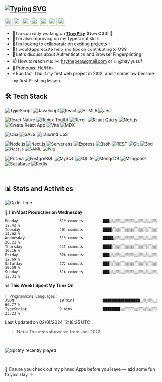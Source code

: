 
[![Typing SVG](https://readme-typing-svg.demolab.com?font=Fira+Code&duration=4000&pause=400&color=F700C4&width=451&lines=Hello+there+%F0%9F%91%8B%F0%9F%8F%BD;+I+am+Yusuf+Abdulhafeez+%F0%9F%91%A8%F0%9F%8F%BD%E2%80%8D%F0%9F%92%BB;++I+build+magical+web+applications+%E2%9C%A8+;And+write+impactful+content+%F0%9F%93%9A;Looking+forward+to+collaborating...;And+also+learning+from+you!+%F0%9F%A4%9D)](https://git.io/typing-svg)
---
<p>
      <a href="https://hayven.vercel.app" target="_blank"><img src="https://img.shields.io/badge/OFFICIAL_WEBSITE-%23333333.svg?&style=for-the-badge&logo=hashnode&logoColor=white" height=25></a>
    <a href="https://www.linkedin.com/in/yusuf-abdulhafeez" target="_blank"><img src="https://img.shields.io/badge/linkedin-%230077B5.svg?&style=for-the-badge&logo=linkedin&logoColor=white" height=25></a>  
      <a href="mailto:haythepen@gmail.com" target="_blank"><img src="https://img.shields.io/badge/Gmail-%23D14836.svg?&style=for-the-badge&logo=gmail&logoColor=white" height=25></a>
  <a href="https://www.twitter.com/hay_yusuf" target="_blank"><img src="https://img.shields.io/badge/twitter-%231DA1F2.svg?&style=for-the-badge&logo=twitter&logoColor=white" height=25></a> 
  <a href="https://dev.to/hayveno" target="_blank"><img src="https://img.shields.io/badge/DEV.TO-%230A0A0A.svg?&style=for-the-badge&logo=dev-dot-to&logoColor=white" height=25></a>
    <a href="https://hayven.hashnode.dev/" target="_blank"><img src="https://img.shields.io/badge/Hashnode-2962FF?style=for-the-badge&logo=hashnode&logoColor=white" height=25></a>
  <a href="https://medium.com/@haythepen" target="_blank"><img src="https://img.shields.io/badge/medium-%2312100E.svg?&style=for-the-badge&logo=medium&logoColor=white" height=25></a> 

  <!--   <a href="https://www.youtube.com/hayusuf"><img src="https://img.shields.io/badge/youtube-%2312100E.svg?&style=for-the-badge&logo=youtube&logoColor=white" height=25></a>  -->
</p>


- 🔭 I’m currently working on  [**TheyPlay**](https://github.com/hayveno/theyPlay) (Now OSS) 🎉
- 🌱 I’m also improving on my Typescript skills
- 👯 I’m looking to collaborate on exciting projects ✨
- 🤔 I would appreciate help and tips on contributing to OSS
- 💬 Let's discuss about Authentication and Browser Fingerprinting
- 📫 How to reach me: ✉️ haythepen@gmail.com  or   𓅱 @hay_yusuf
- 🙂 Pronouns: He/Him
- ⚡ Fun fact: I built my first web project in 2012, and it somehow became my first Phishing lesson.

## 🛠 Tech Stack

<p>
  <img alt="TypeScript" src="https://img.shields.io/badge/-TypeScript-007ACC?style=flat-square&logo=typescript&logoColor=white" />
  <img alt="JavaScript" src="https://img.shields.io/badge/-JavaScript-F7DF1E?style=flat-square&logo=javascript&logoColor=white" />
  <img alt="React" src="https://img.shields.io/badge/-React-61DAFB?style=flat-square&logo=react&logoColor=white" />
  <img alt="HTML5" src="https://img.shields.io/badge/-HTML5-E34F26?style=flat-square&logo=html5&logoColor=white" />
  <img alt="Jest" src="https://img.shields.io/badge/-Jest-C21325?style=flat-square&logo=jest&logoColor=white" />
</p>

<p>
  <img alt="React Native" src="https://img.shields.io/badge/-React%20Native-2C2D2E?style=flat-square&logo=react&logoColor=white" />
  <img alt="Redux Toolkit" src="https://img.shields.io/badge/-Redux%20Toolkit-764ABC?style=flat-square&logo=redux&logoColor=white" />
 <img alt="Recoil" src="https://img.shields.io/badge/-Recoil-5D5D5D?style=flat-square&logo=recoil&logoColor=white" />
<img alt="React Query" src="https://img.shields.io/badge/-React%20Query-FF4154?style=flat-square&logo=react-query&logoColor=white" />
<img alt="Next.js" src="https://img.shields.io/badge/-Next.js-000000?style=flat-square&logo=next.js&logoColor=white" />
<img alt="Create React App" src="https://img.shields.io/badge/-Create%20React%20App-61DAFB?style=flat-square&logo=create-react-app&logoColor=white" />
<img alt="Vite" src="https://img.shields.io/badge/-Vite-646CFF?style=flat-square&logo=vite&logoColor=white" />
<img alt="MDX" src="https://img.shields.io/badge/-MDX-000000?style=flat-square&logo=mdx&logoColor=white" />

</p>

<p>
  <img alt="CSS" src="https://img.shields.io/badge/-CSS-1572B6?style=flat-square&logo=css3&logoColor=white" />
  <img alt="SASS" src="https://img.shields.io/badge/-SASS-CC6699?style=flat-square&logo=sass&logoColor=white" />
  <img alt="Tailwind CSS" src="https://img.shields.io/badge/-Tailwind_CSS-38B2AC?style=flat-square&logo=tailwind-css&logoColor=white" />
</p>

<p>
  <img alt="Node.js" src="https://img.shields.io/badge/-Node.js-339933?style=flat-square&logo=node.js&logoColor=white" />
  <img alt="Next.js" src="https://img.shields.io/badge/-Next.js-000000?style=flat-square&logo=next.js&logoColor=white" />
  <img alt="Serverless" src="https://img.shields.io/badge/-Serverless-FD5750?style=flat-square&logo=serverless&logoColor=white" />
  <img alt="Express" src="https://img.shields.io/badge/-Express-000000?style=flat-square&logo=Express&logoColor=white" />
  <img alt="Bash" src="https://img.shields.io/badge/-Bash-4EAA25?style=flat-square&logo=gnu-bash&logoColor=white" />
  <img alt="REST" src="https://img.shields.io/badge/-REST-1B1B1B?style=flat-square&logo=rest&logoColor=white" />
  <img alt="Git" src="https://img.shields.io/badge/-Git-F05032?style=flat-square&logo=git&logoColor=white" />
 <img alt="Zod" src="https://img.shields.io/badge/-Zod-2B3840?style=flat-square" />
    <img alt="Nest.js" src="https://img.shields.io/badge/-Nest.js-E0234E?style=flat-square&logo=nestjs&logoColor=white" />
    <img alt="YAML" src="https://img.shields.io/badge/-YAML-000000?style=flat-square&logo=yaml&logoColor=white" />
    <img alt="Pug" src="https://img.shields.io/badge/-Pug-A86454?style=flat-square&logo=pug&logoColor=white" />

</p>




<p>
    <img alt="Prisma" src="https://img.shields.io/badge/-Prisma-2D3748?style=flat-square&logo=Prisma&logoColor=white" />
  <img alt="PostgreSQL" src="https://img.shields.io/badge/-PostgreSQL-336791?style=flat-square&logo=postgresql&logoColor=white" />
  <img alt="MySQL" src="https://img.shields.io/badge/-MySQL-4479A1?style=flat-square&logo=mysql&logoColor=white" />
  <img alt="SQLite" src="https://img.shields.io/badge/-SQLite-003B57?style=flat-square&logo=sqlite&logoColor=white" />
  <img alt="MongoDB" src="https://img.shields.io/badge/-MongoDB-47A248?style=flat-square&logo=MongoDB&logoColor=white" />
  <img alt="Mongoose" src="https://img.shields.io/badge/-Mongoose-880000?style=flat-square&logo=MongoDB&logoColor=white" />
  <img alt="Supabase" src="https://img.shields.io/badge/-Supabase-333333?style=flat-square&logo=supabase&logoColor=007FFF" />
  <img alt="Redis" src="https://img.shields.io/badge/-Redis-DC382D?style=flat-square&logo=Redis&logoColor=white" />
</p>


<br/>

## 📊 Stats and Activities 
 
<!-- <div style="display:flex; flex-gap:3em;">
  <a href="https://github.com/hayveno" style="margin-left:10px;">
    <img height="180em" align="center" src="https://github-readme-stats.vercel.app/api?username=hayveno&show_icons=true&theme=radical" />
  </a>
  <img height="180em" align="center" src="https://github-readme-stats.vercel.app/api/top-langs/?username=hayveno&theme=buefy&layout=compact&theme=radical" />
</div> 
<br/>

<!--START_SECTION:waka-->
![Code Time](http://img.shields.io/badge/Code%20Time-817%20hrs%2029%20mins-blue)

📅 **I'm Most Productive on Wednesday** 

```text
Monday                   319 commits         ███░░░░░░░░░░░░░░░░░░░░░░   12.42 % 
Tuesday                  401 commits         ████░░░░░░░░░░░░░░░░░░░░░   15.62 % 
Wednesday                519 commits         █████░░░░░░░░░░░░░░░░░░░░   20.21 % 
Thursday                 415 commits         ████░░░░░░░░░░░░░░░░░░░░░   16.16 % 
Friday                   326 commits         ███░░░░░░░░░░░░░░░░░░░░░░   12.69 % 
Saturday                 272 commits         ███░░░░░░░░░░░░░░░░░░░░░░   10.59 % 
Sunday                   316 commits         ███░░░░░░░░░░░░░░░░░░░░░░   12.31 % 
```


📊 **This Week I Spent My Time On** 

```text
💬 Programming Languages: 
JSON                     19 mins             █████████████████░░░░░░░░   66.77 % 
TypeScript               9 mins              ████████░░░░░░░░░░░░░░░░░   33.23 % 
```


 Last Updated on 02/01/2024 12:18:25 UTC
<!--END_SECTION:waka-->
> Note: The stats above are from Jan. 2023.
<br/>

![Spotify recently played](https://spotify-recently-played-readme.vercel.app/api?user=317stts2iim4xivtp4slychksqqa&unique=true&count=2&width=432)

<br/>

🔔 Ensure you check out my pinned Apps before you leave — add some fun to your day. ✨








